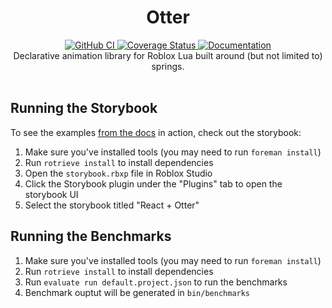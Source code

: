 <h1 align="center">Otter</h1>
<div align="center">
	<a href="https://github.com/Roblox/otter-internal/actions/workflows/test.yml">
		<img src="https://github.com/Roblox/otter-internal/actions/workflows/test.yml/badge.svg" alt="GitHub CI" />
	</a>
	<a href='https://coveralls.io/github/Roblox/otter-internal?branch=main'>
		<img src='https://coveralls.io/repos/github/Roblox/otter-internal/badge.svg?branch=main&amp;t=r8LIRE' alt='Coverage Status' />
	</a>
	<a href="https://roblox.github.io/otter-internal">
		<img src="https://img.shields.io/badge/docs-website-green.svg" alt="Documentation" />
	</a>
</div>

<div align="center">
	Declarative animation library for Roblox Lua built around (but not limited to) springs.
</div>

<div>&nbsp;</div>

## Running the Storybook

To see the examples [from the docs](https://roblox.github.io/otter-internal/usage/react/) in action, check out the storybook:

1. Make sure you've installed tools (you may need to run `foreman install`)
2. Run `rotrieve install` to install dependencies
3. Open the `storybook.rbxp` file in Roblox Studio
4. Click the Storybook plugin under the "Plugins" tab to open the storybook UI
5. Select the storybook titled "React + Otter"

## Running the Benchmarks

1. Make sure you've installed tools (you may need to run `foreman install`)
2. Run `rotrieve install` to install dependencies
3. Run `evaluate run default.project.json` to run the benchmarks
4. Benchmark ouptut will be generated in `bin/benchmarks`
